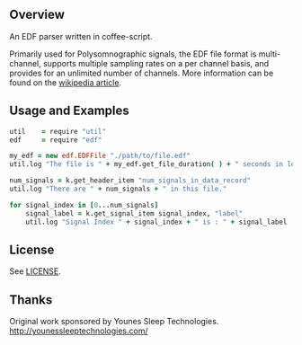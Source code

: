## Overview

An EDF parser written in coffee-script.

Primarily used for Polysomnographic signals, the EDF file format is multi-channel, supports multiple sampling rates on a per channel basis, and provides for an unlimited number of channels. More information can be found on the [wikipedia article](http://en.wikipedia.org/wiki/European_Data_Format).

## Usage and Examples

```CoffeeScript
util	= require "util"
edf		= require "edf"

my_edf = new edf.EDFFile "./path/to/file.edf"
util.log "The file is " + my_edf.get_file_duration( ) + " seconds in length."

num_signals = k.get_header_item "num_signals_in_data_record"
util.log "There are " + num_signals + " in this file."

for signal_index in [0...num_signals]
	signal_label = k.get_signal_item signal_index, "label"
	util.log "Signal Index " + signal_index + " is : " + signal_label
```

## License
See [LICENSE](LICENSE).

## Thanks
Original work sponsored by Younes Sleep Technologies.
http://younessleeptechnologies.com/
